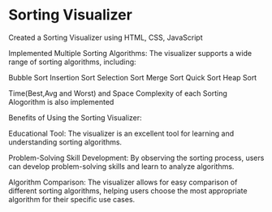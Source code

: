 # Sorting Visualizer
Created a Sorting Visualizer using HTML, CSS, JavaScript

Implemented Multiple Sorting Algorithms: The visualizer supports a wide range of sorting algorithms, including:

Bubble Sort
Insertion Sort
Selection Sort
Merge Sort
Quick Sort
Heap Sort

Time(Best,Avg and Worst) and Space Complexity of each Sorting Alogorithm is also implemented

Benefits of Using the Sorting Visualizer:

Educational Tool: The visualizer is an excellent tool for learning and understanding sorting algorithms.

Problem-Solving Skill Development: By observing the sorting process, users can develop problem-solving skills and learn to analyze algorithms.

Algorithm Comparison: The visualizer allows for easy comparison of different sorting algorithms, helping users choose the most appropriate algorithm for their specific use cases.
